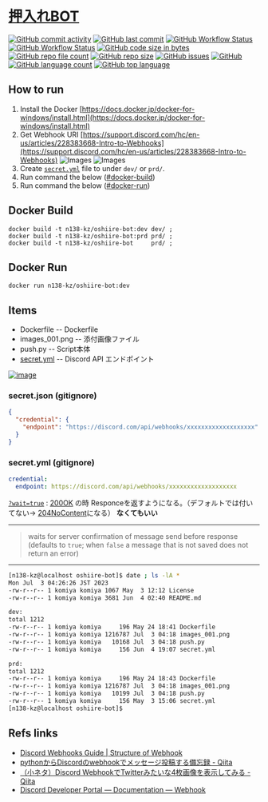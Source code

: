 # [押入れBOT](https://github.com/n138-kz/oshiire-bot)

[![GitHub commit activity](https://img.shields.io/github/commit-activity/w/n138-kz/oshiire-bot)](/../../)
[![GitHub last commit](https://img.shields.io/github/last-commit/n138-kz/oshiire-bot)](/../../)
[![GitHub Workflow Status](https://img.shields.io/github/actions/workflow/status/n138-kz/oshiire-bot/Docker-test_dev.yml)](/../../actions)
[![GitHub Workflow Status](https://img.shields.io/github/actions/workflow/status/n138-kz/oshiire-bot/Docker-test_prd.yml)](/../../actions)
[![GitHub code size in bytes](https://img.shields.io/github/languages/code-size/n138-kz/oshiire-bot)](/../../)
[![GitHub repo file count](https://img.shields.io/github/directory-file-count/n138-kz/oshiire-bot)](/../../)
[![GitHub repo size](https://img.shields.io/github/repo-size/n138-kz/oshiire-bot)](/../../)
[![GitHub issues](https://img.shields.io/github/issues-raw/n138-kz/oshiire-bot)](/../../issues)
[![GitHub](https://img.shields.io/github/license/n138-kz/oshiire-bot)](/../../)
[![GitHub language count](https://img.shields.io/github/languages/count/n138-kz/oshiire-bot)](/../../)
[![GitHub top language](https://img.shields.io/github/languages/top/n138-kz/oshiire-bot)](/../../)

## How to run

1. Install the Docker [https://docs.docker.jp/docker-for-windows/install.html](https://docs.docker.jp/docker-for-windows/install.html)
1. Get Webhook URI [https://support.discord.com/hc/en-us/articles/228383668-Intro-to-Webhooks](https://support.discord.com/hc/en-us/articles/228383668-Intro-to-Webhooks)
![Images](https://support.discord.com/hc/article_attachments/1500000463501/Screen_Shot_2020-12-15_at_4.41.53_PM.png)
![Images](https://support.discord.com/hc/article_attachments/360101553853/Screen_Shot_2020-12-15_at_4.51.38_PM.png)
1. Create [`secret.yml`](#secretyml-gitignore) file to under `dev/` or `prd/`.
1. Run command the below ([#docker-build](#docker-build))
1. Run command the below ([#docker-run](#docker-run))

## Docker Build

```bash:docker-build
docker build -t n138-kz/oshiire-bot:dev dev/ ;
docker build -t n138-kz/oshiire-bot:prd prd/ ;
docker build -t n138-kz/oshiire-bot     prd/ ;
```

## Docker Run

```bash:docker-run
docker run n138-kz/oshiire-bot:dev
```

## Items

- Dockerfile   -- Dockerfile
- images_001.png   -- 添付画像ファイル
- push.py   -- Script本体
- [secret.yml](#secretyml-gitignore)   -- Discord API エンドポイント
  
[![image](https://user-images.githubusercontent.com/8064928/226809337-e63f68b8-a846-4511-868f-f3c5f3e5bd5e.png)](/../../)

### secret.json (gitignore)

```json:secret.json
{
  "credential": {
    "endpoint": "https://discord.com/api/webhooks/xxxxxxxxxxxxxxxxxxx"
  }
}
```

### secret.yml (gitignore)

```yaml:secret.yml
credential:
  endpoint: https://discord.com/api/webhooks/xxxxxxxxxxxxxxxxxxx
```

[`?wait=true`][waitEqTrue] : [200OK][http200] の時 Responceを返すようになる。（デフォルトでは付いてない→ [204NoContent][http204]になる）
**なくてもいい**

---

> waits for server confirmation of message send before response (defaults to `true`; when `false` a message that is not saved does not return an error)

[http200]: https://developer.mozilla.org/ja/docs/Web/HTTP/Status/200
[http204]: https://developer.mozilla.org/ja/docs/Web/HTTP/Status/204
[waitEqTrue]: https://discord.com/developers/docs/resources/webhook#execute-webhook

---

```bash
[n138-kz@localhost oshiire-bot]$ date ; ls -lA *
Mon Jul  3 04:26:26 JST 2023
-rw-r--r-- 1 komiya komiya 1067 May  3 12:12 License
-rw-r--r-- 1 komiya komiya 3681 Jun  4 02:40 README.md

dev:
total 1212
-rw-r--r-- 1 komiya komiya     196 May 24 18:41 Dockerfile
-rw-r--r-- 1 komiya komiya 1216787 Jul  3 04:18 images_001.png
-rw-r--r-- 1 komiya komiya   10168 Jul  3 04:18 push.py
-rw-r--r-- 1 komiya komiya     156 Jun  4 19:07 secret.yml

prd:
total 1212
-rw-r--r-- 1 komiya komiya     196 May 24 18:43 Dockerfile
-rw-r--r-- 1 komiya komiya 1216787 Jul  3 04:18 images_001.png
-rw-r--r-- 1 komiya komiya   10199 Jul  3 04:18 push.py
-rw-r--r-- 1 komiya komiya     156 May  3 15:06 secret.yml
[n138-kz@localhost oshiire-bot]$
```

## Refs links

- [Discord Webhooks Guide | Structure of Webhook](https://birdie0.github.io/discord-webhooks-guide/discord_webhook.html)
- [pythonからDiscordのwebhookでメッセージ投稿する備忘録 - Qiita](https://qiita.com/ABBBB/items/e6bdf7fc94b8f6f72a01)
- [（小ネタ）Discord WebhookでTwitterみたいな4枚画像を表示してみる - Qiita](https://qiita.com/GrapeColor/items/bdcf8431b13091447028)
- [Discord Developer Portal — Documentation — Webhook][waitEqTrue]
